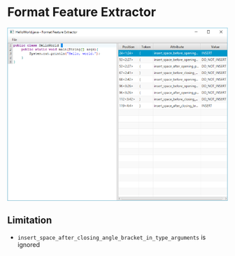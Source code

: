 # Format Feature Extractor

![screenshot](screenshot.png)

## Limitation
- `insert_space_after_closing_angle_bracket_in_type_arguments` is ignored